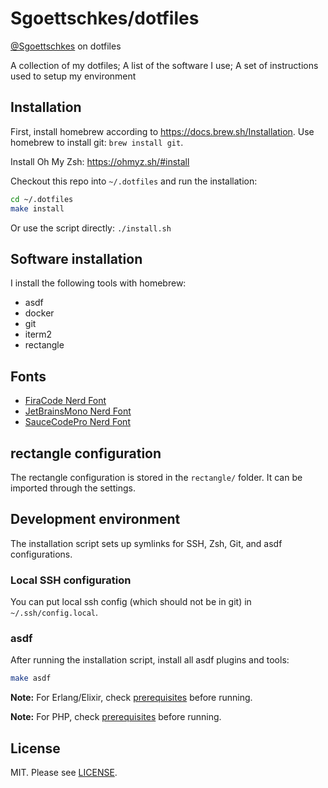 Sgoettschkes/dotfiles
=====================

[@Sgoettschkes](https://twitter.com/Sgoettschkes) on dotfiles

A collection of my dotfiles; A list of the software I use; A set of instructions used to setup my environment

## Installation

First, install homebrew according to https://docs.brew.sh/Installation. Use homebrew to install git: `brew install git`.

Install Oh My Zsh: https://ohmyz.sh/#install

Checkout this repo into `~/.dotfiles` and run the installation:

```bash
cd ~/.dotfiles
make install
```

Or use the script directly: `./install.sh`

## Software installation

I install the following tools with homebrew:

* asdf
* docker
* git
* iterm2
* rectangle

## Fonts

* [FiraCode Nerd Font](https://github.com/ryanoasis/nerd-fonts/releases/download/v3.4.0/FiraCode.zip)
* [JetBrainsMono Nerd Font](https://github.com/ryanoasis/nerd-fonts/releases/download/v3.4.0/JetBrainsMono.zip)
* [SauceCodePro Nerd Font](https://github.com/ryanoasis/nerd-fonts/releases/download/v3.4.0/SourceCodePro.zip)

## rectangle configuration

The rectangle configuration is stored in the `rectangle/` folder. It can be imported through the settings.

## Development environment

The installation script sets up symlinks for SSH, Zsh, Git, and asdf configurations.

### Local SSH configuration

You can put local ssh config (which should not be in git) in `~/.ssh/config.local`.

### asdf

After running the installation script, install all asdf plugins and tools:

```bash
make asdf
```

**Note:** For Erlang/Elixir, check [prerequisites](https://github.com/asdf-vm/asdf-erlang#before-asdf-install) before running.

**Note:** For PHP, check [prerequisites](https://github.com/asdf-vm/asdf-php#before-asdf-install) before running.

## License

MIT. Please see [LICENSE](LICENSE).
